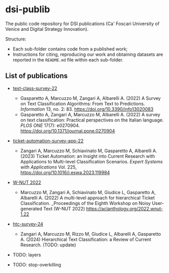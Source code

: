 # dsi-publib

The public code repository for DSI publications (Ca' Foscari University of Venice and Digital Strategy Innovation).

Structure:

- Each sub-folder contains code from a published work;
- Instructions for citing, reproducing our work and obtaining datasets are reported in the `README.md` file within each
  sub-folder.

## List of publications

- [text-class-survey-22](./text-class-survey-22)
    - Gasparetto A, Marcuzzo M, Zangari A, Albarelli A. (2022) A Survey on Text Classification Algorithms: From Text to
      Predictions. _Information_ 13, no. 2: 83. https://doi.org/10.3390/info13020083
    - Gasparetto A, Zangari A, Marcuzzo M, Albarelli A. (2022) A survey on text classification: Practical perspectives
      on the Italian language. _PLOS ONE_ 17(7): e0270904. https://doi.org/10.1371/journal.pone.0270904

- [ticket-automation-survey-app-22](./ticket-automation-survey-app-22)
    - Zangari A, Marcuzzo M, Schiavinato M, Gasparetto A, Albarelli A. (2023) Ticket Automation: an Insight into Current
      Research with Applications to Multi-level Classification
      Scenarios. _Expert Systems with Applications_ Vol. 225, https://doi.org/10.1016/j.eswa.2023.119984

- [W-NUT 2022](./WNUT22)
    - Marcuzzo M, Zangari A, Schiavinato M, Giudice L, Gasparetto A, Albarelli A. (2022) A multi-level approach for
      hierarchical Ticket Classification. _Proceedings of the Eighth Workshop on Noisy User-generated Text
      (W-NUT 2022) https://aclanthology.org/2022.wnut-1.22

- [htc-survey-24](./htc-survey-24)
    - Zangari A, Marcuzzo M, Rizzo M, Giudice L, Albarelli A, Gasparetto A. (2024) Hierarchical Text Classification: a
      Review of Current Research. (TODO: update)

- TODO: layers
- TODO: stop-overkilling